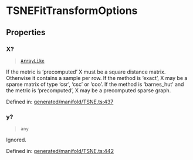 # TSNEFitTransformOptions

## Properties

### X?

> [`ArrayLike`](../types/ArrayLike.md)

If the metric is ‘precomputed’ X must be a square distance matrix. Otherwise it contains a sample per row. If the method is ‘exact’, X may be a sparse matrix of type ‘csr’, ‘csc’ or ‘coo’. If the method is ‘barnes\_hut’ and the metric is ‘precomputed’, X may be a precomputed sparse graph.

Defined in:  [generated/manifold/TSNE.ts:437](https://github.com/transitive-bullshit/scikit-learn-ts/blob/122b3c0/packages/sklearn/src/generated/manifold/TSNE.ts#L437)

### y?

> `any`

Ignored.

Defined in:  [generated/manifold/TSNE.ts:442](https://github.com/transitive-bullshit/scikit-learn-ts/blob/122b3c0/packages/sklearn/src/generated/manifold/TSNE.ts#L442)
